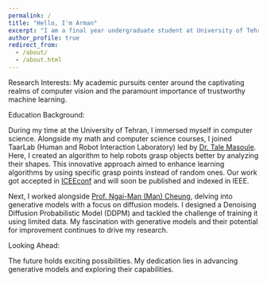 ```yaml
---
permalink: /
title: "Hello, I'm Arman"
excerpt: "I am a final year undergraduate student at University of Tehran"
author_profile: true
redirect_from:
  - /about/
  - /about.html
---
```

Research Interests:
My academic pursuits center around the captivating realms of computer vision and the paramount importance of trustworthy machine learning.

Education Background:

During my time at the University of Tehran, I immersed myself in computer science. Alongside my math and computer science courses, I joined TaarLab (Human and Robot Interaction Laboratory) led by [Dr. Tale Masoule](https://scholar.google.com/citations?user=gkiFy20AAAAJ&hl=en&oi=ao). Here, I created an algorithm to help robots grasp objects better by analyzing their shapes. This innovative approach aimed to enhance learning algorithms by using specific grasp points instead of random ones. Our work got accepted in [ICEEconf](https://iceeconf.ir/2023) and will soon be published and indexed in IEEE.

Next, I worked alongside [Prof. Ngai-Man (Man) Cheung](https://sites.google.com/site/mancheung0407/), delving into generative models with a focus on diffusion models. I designed a Denoising Diffusion Probabilistic Model (DDPM) and tackled the challenge of training it using limited data. My fascination with generative models and their potential for improvement continues to drive my research.

Looking Ahead:

The future holds exciting possibilities. My dedication lies in advancing generative models and exploring their capabilities.
